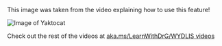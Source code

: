 This image was taken from the video explaining how to use this feature!

![Image of Yaktocat](https://octodex.github.com/images/yaktocat.png)

Check out the rest of the videos at [aka.ms/LearnWithDrG/WYDLIS videos](https://aka.ms/LearnWithDrG/WYDLIS_videos)
